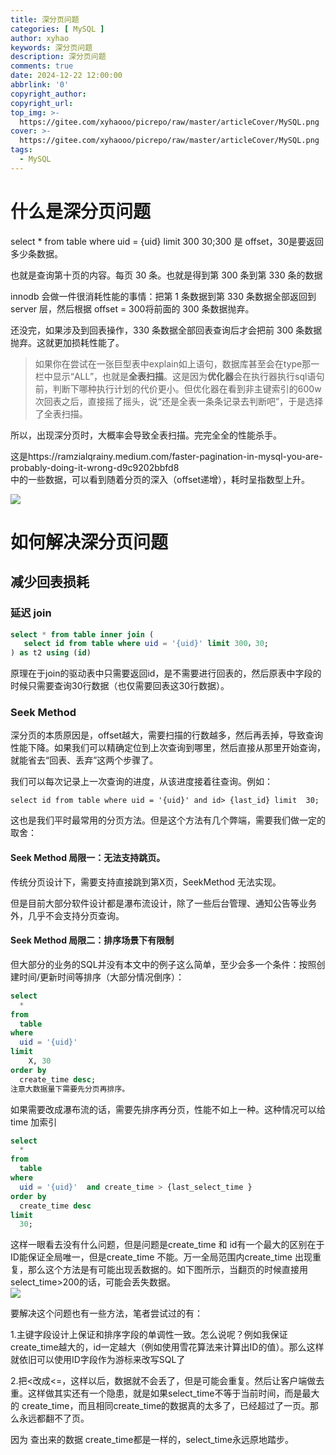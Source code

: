 ```yaml
---
title: 深分页问题
categories: [ MySQL ]
author: xyhao
keywords: 深分页问题
description: 深分页问题
comments: true
date: 2024-12-22 12:00:00
abbrlink: '0'
copyright_author:
copyright_url:
top_img: >-
  https://gitee.com/xyhaooo/picrepo/raw/master/articleCover/MySQL.png
cover: >-
  https://gitee.com/xyhaooo/picrepo/raw/master/articleCover/MySQL.png
tags:
  - MySQL
---
```


<h1 id="cjVCw">什么是深分页问题</h1>
select * from table where uid = {uid} limit 300 30;300 是 offset，30是要返回多少条数据。  

也就是查询第十页的内容。每页 30 条。也就是得到第 300 条到第 330 条的数据

innodb 会做一件很消耗性能的事情：把第 1 条数据到第 330 条数据全部返回到 server 层，然后根据 offset = 300将前面的 300
条数据抛弃。

还没完，如果涉及到回表操作，330 条数据全部回表查询后才会把前 300 条数据抛弃。这就更加损耗性能了。


>如果你在尝试在一张巨型表中explain如上语句，数据库甚至会在type那一栏中显示“ALL”，也就是**全表扫描**。这是因为**优化器**会在执行器执行sql语句前，判断下哪种执行计划的代价更小。但优化器在看到非主键索引的600w次回表之后，直接摇了摇头，说“还是全表一条条记录去判断吧”，于是选择了全表扫描。

所以，出现深分页时，大概率会导致全表扫描。完完全全的性能杀手。

这是https://ramzialqrainy.medium.com/faster-pagination-in-mysql-you-are-probably-doing-it-wrong-d9c9202bbfd8  
中的一些数据，可以看到随着分页的深入（offset递增），耗时呈指数型上升。

![](https://gitee.com/xyhaooo/picrepo/raw/master/articleSource/2024-12-22-深分页问题/img.png)



<h1 id="n8pXR">如何解决深分页问题</h1>
<h2 id="vdnUn">减少回表损耗</h2>
<h3 id="TuIWZ">延迟 join</h3>

```sql
select * from table inner join (
   select id from table where uid = '{uid}' limit 300，30; 
) as t2 using (id)
```


原理在于join的驱动表中只需要返回id，是不需要进行回表的，然后原表中字段的时候只需要查询30行数据（也仅需要回表这30行数据）。

<h3 id="ONKwX">Seek Method</h3>

深分页的本质原因是，offset越大，需要扫描的行数越多，然后再丢掉，导致查询性能下降。如果我们可以精确定位到上次查询到哪里，然后直接从那里开始查询，就能省去“回表、丢弃”这两个步骤了。

我们可以每次记录上一次查询的进度，从该进度接着往查询。例如：

`select id from table where uid = '{uid}' and id> {last_id} limit  30;`

这也是我们平时最常用的分页方法。但是这个方法有几个弊端，需要我们做一定的取舍：

<h4 id="UfIZX">Seek Method 局限一：无法支持跳页。</h4>
传统分页设计下，需要支持直接跳到第X页，SeekMethod 无法实现。


但是目前大部分软件设计都是瀑布流设计，除了一些后台管理、通知公告等业务外，几乎不会支持分页查询。

<h4 id="hYu0M">Seek Method 局限二：排序场景下有限制</h4>

但大部分的业务的SQL并没有本文中的例子这么简单，至少会多一个条件：按照创建时间/更新时间等排序（大部分情况倒序）：

```sql
select
  * 
from 
  table
where 
  uid = '{uid}' 
limit 
    X, 30 
order by 
  create_time desc;
注意大数据量下需要先分页再排序。
```

如果需要改成瀑布流的话，需要先排序再分页，性能不如上一种。这种情况可以给 time
加索引

```sql
select 
  * 
from 
  table 
where 
  uid = '{uid}'  and create_time > {last_select_time }
order by 
  create_time desc 
limit 
  30;
```

这样一眼看去没有什么问题，但是问题是create_time 和
id有一个最大的区别在于ID能保证全局唯一，但是create_time 不能。万一全局范围内create_time
出现重复，那么这个方法是有可能出现丢数据的。如下图所示，当翻页的时候直接用select_time>200的话，可能会丢失数据。  
![](https://gitee.com/xyhaooo/picrepo/raw/master/articleSource/2024-12-22-深分页问题/img_1.png)

要解决这个问题也有一些方法，笔者尝试过的有：


1.主键字段设计上保证和排序字段的单调性一致。怎么说呢？例如我保证create_time越大的，id一定越大（例如使用雪花算法来计算出ID的值）。那么这样就依旧可以使用ID字段作为游标来改写SQL了

2.把<改成<=，这样以后，数据就不会丢了，但是可能会重复。然后让客户端做去重。这样做其实还有一个隐患，就是如果select_time不等于当前时间，而是最大的
create_time，而且相同create_time的数据真的太多了，已经超过了一页。那么永远都翻不了页。

因为 查出来的数据 create_time都是一样的，select_time永远原地踏步。



